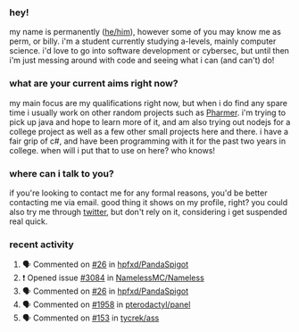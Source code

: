 ### hey!
my name is permanently ([he/him](https://pronoun.is/he)), however some of you may know me as perm, or billy. i'm a student currently studying a-levels, mainly computer science. i'd love to go into software development or cybersec, but until then i'm just messing around with code and seeing what i can (and can't) do!

### what are your current aims right now?
my main focus are my qualifications right now, but when i do find any spare time i usually work on other random projects such as [Pharmer](https://github.com/Permanently/Pharmer). i'm trying to pick up java and hope to learn more of it, and am also trying out nodejs for a college project as well as a few other small projects here and there. i have a fair grip of c#, and have been programming with it for the past two years in college. when will i put that to use on here? who knows!

### where can i talk to you?
if you're looking to contact me for any formal reasons, you'd be better contacting me via email. good thing it shows on my profile, right? you could also try me through [twitter](https://twitter.com/permanentlay), but don't rely on it, considering i get suspended real quick.

### recent activity
<!--START_SECTION:activity-->
1. 🗣 Commented on [#26](https://github.com/hpfxd/PandaSpigot/issues/26) in [hpfxd/PandaSpigot](https://github.com/hpfxd/PandaSpigot)
2. ❗️ Opened issue [#3084](https://github.com/NamelessMC/Nameless/issues/3084) in [NamelessMC/Nameless](https://github.com/NamelessMC/Nameless)
3. 🗣 Commented on [#26](https://github.com/hpfxd/PandaSpigot/issues/26) in [hpfxd/PandaSpigot](https://github.com/hpfxd/PandaSpigot)
4. 🗣 Commented on [#1958](https://github.com/pterodactyl/panel/issues/1958) in [pterodactyl/panel](https://github.com/pterodactyl/panel)
5. 🗣 Commented on [#153](https://github.com/tycrek/ass/issues/153) in [tycrek/ass](https://github.com/tycrek/ass)
<!--END_SECTION:activity-->
